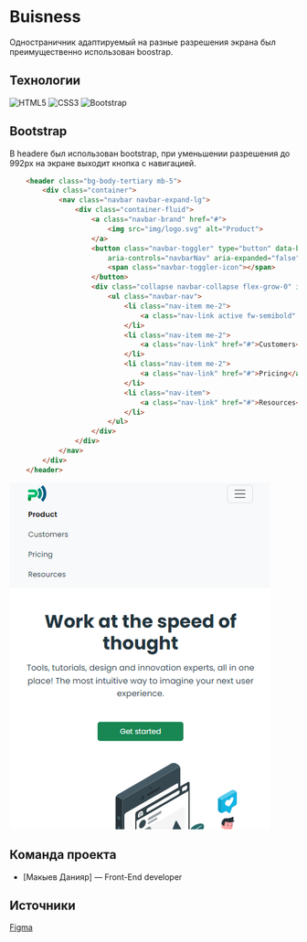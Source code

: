 # Buisness
Одностраничник адаптируемый на разные разрешения экрана был преимущественно использован boostrap.
## Технологии
![HTML5](https://img.shields.io/badge/html5-%23E34F26.svg?style=for-the-badge&logo=html5&logoColor=white)
![CSS3](https://img.shields.io/badge/css3-%231572B6.svg?style=for-the-badge&logo=css3&logoColor=white)
![Bootstrap](https://img.shields.io/badge/bootstrap-%238511FA.svg?style=for-the-badge&logo=bootstrap&logoColor=white)
## Bootstrap
В headere был использован bootstrap, при уменьшении разрешения до 992px на экране выходит кнопка с навигацией. 
``` html
    <header class="bg-body-tertiary mb-5">
        <div class="container">
            <nav class="navbar navbar-expand-lg">
                <div class="container-fluid">
                    <a class="navbar-brand" href="#">
                        <img src="img/logo.svg" alt="Product">
                    </a>
                    <button class="navbar-toggler" type="button" data-bs-toggle="collapse" data-bs-target="#navbarNav"
                        aria-controls="navbarNav" aria-expanded="false" aria-label="Toggle navigation">
                        <span class="navbar-toggler-icon"></span>
                    </button>
                    <div class="collapse navbar-collapse flex-grow-0" id="navbarNav">
                        <ul class="navbar-nav">
                            <li class="nav-item me-2">
                                <a class="nav-link active fw-semibold" href="#">Product</a>
                            </li>
                            <li class="nav-item me-2">
                                <a class="nav-link" href="#">Customers</a>
                            </li>
                            <li class="nav-item me-2">
                                <a class="nav-link" href="#">Pricing</a>
                            </li>
                            <li class="nav-item">
                                <a class="nav-link" href="#">Resources</a>
                            </li>
                        </ul>
                    </div>
                </div>
            </nav>
        </div>
    </header>

```
![logo](images/header-pic-md.png)

## Команда проекта


- [Макыев Данияр] — Front-End developer

## Источники
[Figma](https://www.figma.com/file/4EwMYMyBDC4GzpM2D5LU88/product?node-id=0%3A1&t=5Ov15WlYKNvLKPD6-0)
